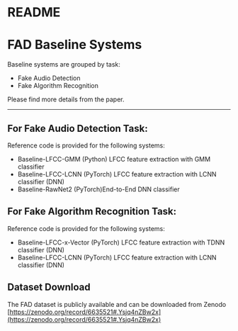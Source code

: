 # README

# FAD Baseline Systems

Baseline systems are grouped by task:

- Fake Audio Detection
- Fake Algorithm Recognition

Please find more details from the paper.

---

## For Fake Audio Detection Task:

Reference code is provided for the following systems:

- Baseline-LFCC-GMM (Python) LFCC feature extraction with GMM classifier
- Baseline-LFCC-LCNN (PyTorch) LFCC feature extraction with LCNN classifier (DNN)
- Baseline-RawNet2 (PyTorch)End-to-End DNN classifier

## For Fake Algorithm Recognition Task:

Reference code is provided for the following systems:

- Baseline-LFCC-x-Vector (PyTorch) LFCC feature extraction with TDNN classifier (DNN)
- Baseline-LFCC-LCNN (PyTorch) LFCC feature extraction with LCNN classifier (DNN)

## Dataset Download

The FAD dataset is publicly available and can be downloaded from Zenodo [https://zenodo.org/record/6635521#.Ysjq4nZBw2x](https://zenodo.org/record/6635521#.Ysjq4nZBw2x)
